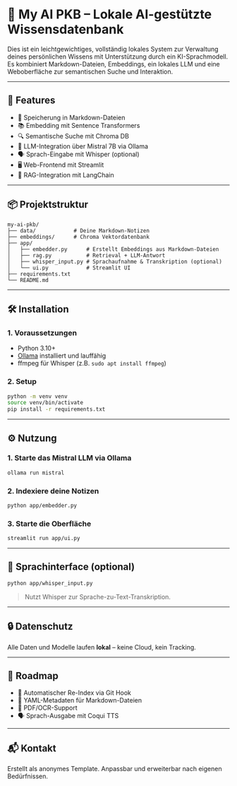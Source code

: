 # 🧠 My AI PKB – Lokale AI-gestützte Wissensdatenbank

Dies ist ein leichtgewichtiges, vollständig lokales System zur Verwaltung deines persönlichen Wissens mit Unterstützung durch ein KI-Sprachmodell. Es kombiniert Markdown-Dateien, Embeddings, ein lokales LLM und eine Weboberfläche zur semantischen Suche und Interaktion.

---

## 🚀 Features

- 📝 Speicherung in Markdown-Dateien
- 📚 Embedding mit Sentence Transformers
- 🔍 Semantische Suche mit Chroma DB
- 🧠 LLM-Integration über Mistral 7B via Ollama
- 🗣️ Sprach-Eingabe mit Whisper (optional)
- 🖥️ Web-Frontend mit Streamlit
- 🔌 RAG-Integration mit LangChain

---

## 📦 Projektstruktur

```
my-ai-pkb/
├── data/            # Deine Markdown-Notizen
├── embeddings/      # Chroma Vektordatenbank
├── app/
│   ├── embedder.py      # Erstellt Embeddings aus Markdown-Dateien
│   ├── rag.py           # Retrieval + LLM-Antwort
│   ├── whisper_input.py # Sprachaufnahme & Transkription (optional)
│   └── ui.py            # Streamlit UI
├── requirements.txt
└── README.md
```

---

## 🛠️ Installation

### 1. Voraussetzungen

- Python 3.10+
- [Ollama](https://ollama.com/) installiert und lauffähig
- ffmpeg für Whisper (z.B. `sudo apt install ffmpeg`)

### 2. Setup

```bash
python -m venv venv
source venv/bin/activate
pip install -r requirements.txt
```

---

## ⚙️ Nutzung

### 1. Starte das Mistral LLM via Ollama

```bash
ollama run mistral
```

### 2. Indexiere deine Notizen

```bash
python app/embedder.py
```

### 3. Starte die Oberfläche

```bash
streamlit run app/ui.py
```

---

## 🎤 Sprachinterface (optional)

```bash
python app/whisper_input.py
```

> Nutzt Whisper zur Sprache-zu-Text-Transkription.

---

## 🔒 Datenschutz

Alle Daten und Modelle laufen **lokal** – keine Cloud, kein Tracking.

---

## 📍 Roadmap

- 🔁 Automatischer Re-Index via Git Hook
- 🧾 YAML-Metadaten für Markdown-Dateien
- 📄 PDF/OCR-Support
- 🗣️ Sprach-Ausgabe mit Coqui TTS

---

## 📬 Kontakt

Erstellt als anonymes Template. Anpassbar und erweiterbar nach eigenen Bedürfnissen.
